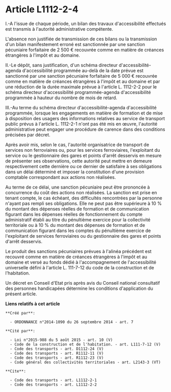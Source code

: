 # Article L1112-2-4

I.-A l'issue de chaque période, un bilan des travaux d'accessibilité effectués est transmis à l'autorité administrative
compétente. 

L'absence non justifiée de transmission de ces bilans ou la transmission d'un bilan manifestement erroné est sanctionnée par
une sanction pécuniaire forfaitaire de 2 500 € recouvrée comme en matière de créances étrangères à l'impôt et au domaine. 

II.-Le dépôt, sans justification, d'un schéma directeur d'accessibilité-agenda d'accessibilité programmée au-delà de la date
prévue est sanctionné par une sanction pécuniaire forfaitaire de 5 000 € recouvrée comme en matière de créances étrangères à
l'impôt et au domaine et par une réduction de la durée maximale prévue à l'article L. 1112-2-2 pour le schéma directeur
d'accessibilité programmée-agenda d'accessibilité programmée à hauteur du nombre de mois de retard. 

III.-Au terme du schéma directeur d'accessibilité-agenda d'accessibilité programmée, lorsque les engagements en matière de
formation et de mise à disposition des usagers des informations relatives au service de transport public prévus à l'article
L. 1112-2-1 n'ont pas été mis en œuvre, l'autorité administrative peut engager une procédure de carence dans des conditions
précisées par décret. 

Après avoir mis, selon le cas, l'autorité organisatrice de transport de services non ferroviaires ou, pour les services
ferroviaires, l'exploitant du service ou le gestionnaire des gares et points d'arrêt desservis en mesure de présenter ses
observations, cette autorité peut mettre en demeure respectivement cette dernière ou ce dernier de satisfaire à ses
obligations dans un délai déterminé et imposer la constitution d'une provision comptable correspondant aux actions non
réalisées. 

Au terme de ce délai, une sanction pécuniaire peut être prononcée à concurrence du coût des actions non réalisées. La
sanction est prise en tenant compte, le cas échéant, des difficultés rencontrées par la personne n'ayant pas rempli ses
obligations. Elle ne peut pas être supérieure à 10 % du montant des dépenses réelles de formation et de communication
figurant dans les dépenses réelles de fonctionnement du compte administratif établi au titre du pénultième exercice pour la
collectivité territoriale ou à 10 % du montant des dépenses de formation et de communication figurant dans les comptes du
pénultième exercice de l'exploitant de services ferroviaires ou du gestionnaire des gares et points d'arrêt desservis. 

Le produit des sanctions pécuniaires prévues à l'alinéa précédent est recouvré comme en matière de créances étrangères à
l'impôt et au domaine et versé au fonds dédié à l'accompagnement de l'accessibilité universelle défini à l'article L.
111-7-12 du code de la construction et de l'habitation. 

Un décret en Conseil d'Etat pris après avis du Conseil national consultatif des personnes handicapées détermine les
conditions d'application du présent article.

**Liens relatifs à cet article**

	**Créé par**:

	  - ORDONNANCE n°2014-1090 du 26 septembre 2014 - art. 7

	**Cité par**:

	  - Loi n°2015-988 du 5 août 2015 - art. 10 (V)
	  - Code de la construction et de l'habitation. - art. L111-7-12 (V)
	  - Code des transports - art. D1112-24 (V)
	  - Code des transports - art. R1112-11 (V)
	  - Code des transports - art. R1112-23 (V)
	  - Code général des collectivités territoriales - art. L2143-3 (VT)

	**Cite**:

	  - Code des transports - art. L1112-2-1
	  - Code des transports - art. L1112-2-2
